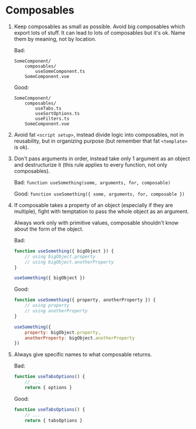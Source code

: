 # Composables

1. Keep composables as small as possible. Avoid big composables which export lots of stuff. It can lead to lots of composables but it's ok. Name them by meaning, not by location.

    Bad:
    ```
    SomeComponent/
        composables/
            useSomeComponent.ts
        SomeComponent.vue
    ```
    Good:
    ```
    SomeComponent/
        composables/
            useTabs.ts
            useSortOptions.ts
            useFilters.ts
        SomeComponent.vue
    ```

2. Avoid fat `<script setup>`, instead divide logic into composables, not in reusability, but in organizing purpose (but remember that fat `<template>` is ok).

3. Don't pass arguments in order, instead take only 1 argument as an object and destructurize it (this rule applies to every function, not only composables).

    Bad: `function useSomething(some, arguments, for, composable)`

    Good: `function useSomething({ some, arguments, for, composable })`

4. If composable takes a property of an object (especially if they are multiple), fight with temptation to pass the whole object as an argument.

    Always work only with primitive values, composable shouldn't know about the form of the object.

    Bad:
    ```javascript
    function useSomething({ bigObject }) {
        // using bigObject.property
        // using bigObject.anotherProperty
    }

    useSomething({ bigObject })
    ```
    Good:
    ```javascript
    function useSomething({ property, anotherProperty }) {
        // using property
        // using anotherProperty
    }

    useSomething({
        property: bigObject.property,
        anotherProperty: bigObject.anotherProperty
    })
    ```

5. Always give specific names to what composable returns.

    Bad:
    ```javascript
    function useTabsOptions() {
        // ...
        return { options }
    ```

    Good:
    ```javascript
    function useTabsOptions() {
        // ...
        return { tabsOptions }
    ```
